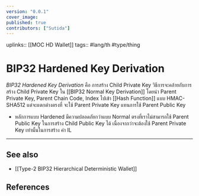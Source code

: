 ```yaml
---
version: "0.0.1"
cover_image:
published: true
contributors: ["Sutida"]
---
```

uplinks:: [[MOC HD Wallet]]
tags:: #lang/th #type/thing

# BIP32 Hardened Key Derivation
*BIP32 Hardened Key Derivation* คือ การสร้าง Child Private Key วิธีการจะคล้ายกับการสร้าง Child Private Key ใน [[BIP32 Normal Key Derivation]] โดยนำ Parent Private Key, Parent Chain Code, Index ไปเข้า [[Hash Function]] แบบ HMAC-SHA512 แต่จะแตกต่างตรงที่ จะใช้ Parent Private Key แทนการใช้ Parent Public Key 
- หลักการแบบ Hardened มีความปลอดภัยกว่าแบบ Normal  ตรงที่เราไม่สามารถใช้ Parent Public Key ในการสร้าง Child Public Key ได้ เนื่องจากว่าจะต้องใช้ Parent Private Key เท่านั้นในการสร้าง ค่า IL 

---

## See also
- [[Type-2 BIP32 Hierarchical Deterministic Wallet]]

## References

